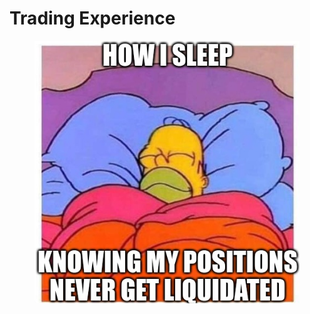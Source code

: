 # Trading Experience

<figure><img src="../.gitbook/assets/image (49).png" alt=""><figcaption></figcaption></figure>

